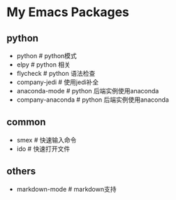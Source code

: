 # My Emacs Packages

## python
* python		# python模式
* elpy			# python 相关
* flycheck		# python 语法检查
* company-jedi		# 使用jedi补全
* anaconda-mode 	# python 后端实例使用anaconda
* company-anaconda 	# python 后端实例使用anaconda

## common
* smex           # 快速输入命令
* ido 		 # 快速打开文件


## others
* markdown-mode	# markdown支持
